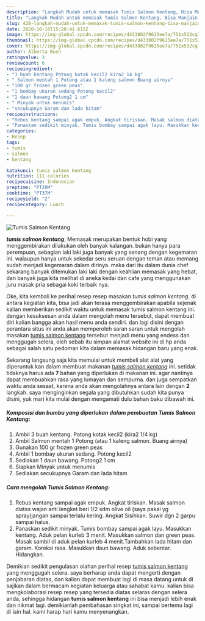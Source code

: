 ```yaml
---
description: "Langkah Mudah untuk memasak Tumis Salmon Kentang, Bisa Manjain Lidah"
title: "Langkah Mudah untuk memasak Tumis Salmon Kentang, Bisa Manjain Lidah"
slug: 428-langkah-mudah-untuk-memasak-tumis-salmon-kentang-bisa-manjain-lidah
date: 2020-10-16T15:20:41.615Z
image: https://img-global.cpcdn.com/recipes/d433802f9615ee7a/751x532cq70/tumis-salmon-kentang-foto-resep-utama.jpg
thumbnail: https://img-global.cpcdn.com/recipes/d433802f9615ee7a/751x532cq70/tumis-salmon-kentang-foto-resep-utama.jpg
cover: https://img-global.cpcdn.com/recipes/d433802f9615ee7a/751x532cq70/tumis-salmon-kentang-foto-resep-utama.jpg
author: Alberta Bush
ratingvalue: 3
reviewcount: 6
recipeingredient:
- "3 buah kentang Potong kotak kecil2 kira2 14 kg"
- " Salmon mentah 1 Potong atau 1 kaleng salmon Buang airnya"
- "100 gr frozen green peas"
- "1 bombay ukuran sedang Potong kecil2"
- "1 daun bawang Potong2 1 cm"
- " Minyak untuk menumis"
- "secukupnya Garam dan lada hitam"
recipeinstructions:
- "Rebus kentang sampai agak empuk. Angkat tiriskan. Masak salmon diatas wajan anti lengket beri 1/2 sdm olive oil (saya pakai yg spray)jangan sampai terlalu kering. Angkat Sisihkan. Suwir dgn 2 garpu sampai halus."
- "Panaskan sedikit minyak. Tumis bombay sampai agak layu. Masukkan kentang. Aduk pelan kurleb 3 menit. Masukkan salmon dan green peas. Masak sambil di aduk pelan kurleb 4 menit.Tambahkan lada hitam dan garam. Koreksi rasa. Masukkan daun bawang. Aduk sebentar. Hidangkan."
categories:
- Resep
tags:
- tumis
- salmon
- kentang

katakunci: tumis salmon kentang 
nutrition: 111 calories
recipecuisine: Indonesian
preptime: "PT20M"
cooktime: "PT37M"
recipeyield: "2"
recipecategory: Lunch

---
```



![Tumis Salmon Kentang](https://img-global.cpcdn.com/recipes/d433802f9615ee7a/751x532cq70/tumis-salmon-kentang-foto-resep-utama.jpg)

<b><i>tumis salmon kentang</i></b>, Memasak merupakan bentuk hobi yang menggembirakan dilakukan oleh banyak kalangan. bukan hanya para perempuan, sebagian laki laki juga banyak yang senang dengan kegemaran ini. walaupun hanya untuk sekedar seru seruan dengan teman atau memang sudah menjadi kegemaran dalam dirinya. maka dari itu dalam dunia chef sekarang banyak ditemukan laki laki dengan keahlian memasak yang hebat, dan banyak juga kita melihat di aneka kedai dan cafe yang menggunakan juru masak pria sebagai koki terbaik nya.



Oke, kita kembali ke perihal resep resep masakan <i>tumis salmon kentang</i>. di antara kegiatan kita, bisa jadi akan terasa menggembirakan apabila sejenak kalian memberikan sedikit waktu untuk memasak tumis salmon kentang ini. dengan kesuksesan anda dalam mengolah menu tersebut, dapat membuat diri kalian bangga akan hasil menu anda sendiri. dan lagi disini dengan perantara situs ini anda akan memperoleh saran saran untuk mengolah masakan <u>tumis salmon kentang</u> tersebut menjadi menu yang endess dan menggugah selera, oleh sebab itu simpan alamat website ini di hp anda sebagai salah satu pedoman kita dalam memasak hidangan baru yang enak.


Sekarang langsung saja kita memulai untuk membeli alat alat yang diperuntuk kan dalam membuat makanan <u><i>tumis salmon kentang</i></u> ini. setidak tidaknya harus ada <b>7</b> bahan yang diperlukan di makanan ini. agar nantinya dapat membuahkan rasa yang lumayan dan sempurna. dan juga sempatkan waktu anda sesaat, karena anda akan mengolahnya antara lain dengan <b>2</b> langkah. saya menginginkan segala yang dibutuhkan sudah kita punya disini, yuk mari kita mulai dengan mengamati dulu bahan baku dibawah ini.

<!--inarticleads1-->

##### Komposisi dan bumbu yang diperlukan dalam pembuatan Tumis Salmon Kentang:

1. Ambil 3 buah kentang. Potong kotak kecil2 (kira2 1/4 kg)
1. Ambil  Salmon mentah 1 Potong (atau 1 kaleng salmon. Buang airnya)
1. Gunakan 100 gr frozen green peas
1. Ambil 1 bombay ukuran sedang. Potong kecil2
1. Sediakan 1 daun bawang. Potong2 1 cm
1. Siapkan  Minyak untuk menumis
1. Sediakan secukupnya Garam dan lada hitam




<!--inarticleads2-->

##### Cara mengolah Tumis Salmon Kentang:

1. Rebus kentang sampai agak empuk. Angkat tiriskan. Masak salmon diatas wajan anti lengket beri 1/2 sdm olive oil (saya pakai yg spray)jangan sampai terlalu kering. Angkat Sisihkan. Suwir dgn 2 garpu sampai halus.
1. Panaskan sedikit minyak. Tumis bombay sampai agak layu. Masukkan kentang. Aduk pelan kurleb 3 menit. Masukkan salmon dan green peas. Masak sambil di aduk pelan kurleb 4 menit.Tambahkan lada hitam dan garam. Koreksi rasa. Masukkan daun bawang. Aduk sebentar. Hidangkan.




Demikian sedikit pengulasan olahan perihal resep <u>tumis salmon kentang</u> yang menggugah selera. saya berharap anda dapat mengerti dengan penjabaran diatas, dan kalian dapat membuat lagi di masa datang untuk di sajikan dalam bermacam kegiatan keluarga atau sahabat kamu. kalian bisa mengkolaborasi resep resep yang tersedia diatas selaras dengan selera anda, sehingga hidangan <b>tumis salmon kentang</b> ini bisa menjadi lebih enak dan nikmat lagi. demikianlah pembahasan singkat ini, sampai bertemu lagi di lain hal. kami harap hari kamu menyenangkan.
